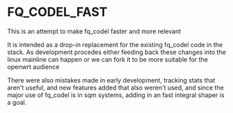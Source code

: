 # FQ_CODEL_FAST

This is an attempt to make fq_codel faster and more relevant

It is intended as a drop-in replacement for the existing
fq_codel code in the stack. As development procedes either
feeding back these changes into the linux mainline can happen
or we can fork it to be more suitable for the openwrt audience

There were also mistakes made in early development,
tracking stats that aren't useful, and new features
added that also weren't used, and since the major
use of fq_codel is in sqm systems, adding in an
fast integral shaper is a goal.

